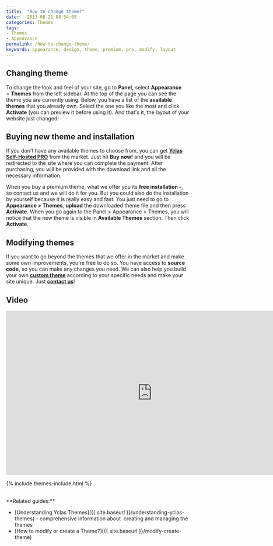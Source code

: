 ```yaml
---
title:  "How to change theme?"
date:   2013-08-21 08:54:05
categories: Themes
tags: 
- Themes
- Appearance
permalink: /how-to-change-theme/
keywords: appearance, design, theme, premium, pro, modify, layout
---
```

## Changing theme

To change the look and feel of your site, go to **Panel,** select **Appearance** > **Themes** from the left sidebar. At the top of the page you can see the theme you are currently using. Below, you have a list of the **available themes** that you already own. Select the one you like the most and click **Activate** (you can preview it before using it). And that's it, the layout of your website just changed!

## Buying new theme and installation

If you don't have any available themes to choose from, you can get **[Yclas Self-Hosted PRO](https://selfhosted.yclas.com/themes/yclas-self-hosted-pro.html)** from the market. Just hit **Buy now!** and you will be redirected to the site where you can complete the payment. After purchasing, you will be provided with the download link and all the necessary information.

When you buy a premium theme, what we offer you its **free installation -**, so contact us and we will do it for you. But you could also do the installation by yourself because it is really easy and fast. You just need to go to **Appearance > Themes**, **upload** the downloaded theme file and then press **Activate**. When you go again to the Panel > Appearance > Themes, you will notice that the new theme is visible in **Available Themes** section. Then click **Activate**.

## Modifying themes

If you want to go beyond the themes that we offer in the market and make some own improvements, you're free to do so. You have access to **source code,** so you can make any changes you need. We can also help you build your own **[custom theme](https://yclas.com/customization-potential.html)** according to your specific needs and make your site unique. Just **[contact us](https://yclas.com/contact/)**!

## Video

<iframe width="800" height="450" src="https://www.youtube.com/embed/ygATTlXas9c" frameborder="0" allowfullscreen></iframe>

<br>

{% include themes-include.html %}

<br>
**Related guides:**

  * [Understanding Yclas Themes]({{ site.baseurl }}/understanding-yclas-themes) - comprehensive information about  creating and managing the themes
  * [How to modify or create a Theme?]({{ site.baseurl }}/modify-create-theme)
  
